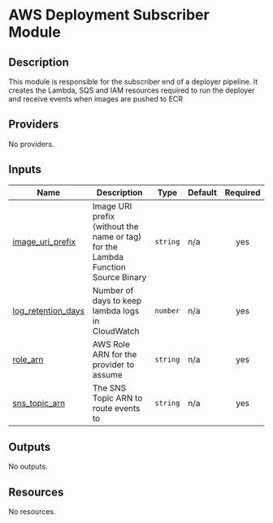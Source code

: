 <!-- BEGIN_TF_DOCS -->
# AWS Deployment Subscriber Module

## Description

This module is responsible for the subscriber end of
a deployer pipeline. It creates the Lambda, SQS and
IAM resources required to run the deployer and receive
events when images are pushed to ECR

## Providers

No providers.

## Inputs

| Name | Description | Type | Default | Required |
|------|-------------|------|---------|:--------:|
| <a name="input_image_uri_prefix"></a> [image\_uri\_prefix](#input\_image\_uri\_prefix) | Image URI prefix (without the name or tag) for the Lambda Function Source Binary | `string` | n/a | yes |
| <a name="input_log_retention_days"></a> [log\_retention\_days](#input\_log\_retention\_days) | Number of days to keep lambda logs in CloudWatch | `number` | n/a | yes |
| <a name="input_role_arn"></a> [role\_arn](#input\_role\_arn) | AWS Role ARN for the provider to assume | `string` | n/a | yes |
| <a name="input_sns_topic_arn"></a> [sns\_topic\_arn](#input\_sns\_topic\_arn) | The SNS Topic ARN to route events to | `string` | n/a | yes |

## Outputs

No outputs.

## Resources

No resources.
<!-- END_TF_DOCS -->
